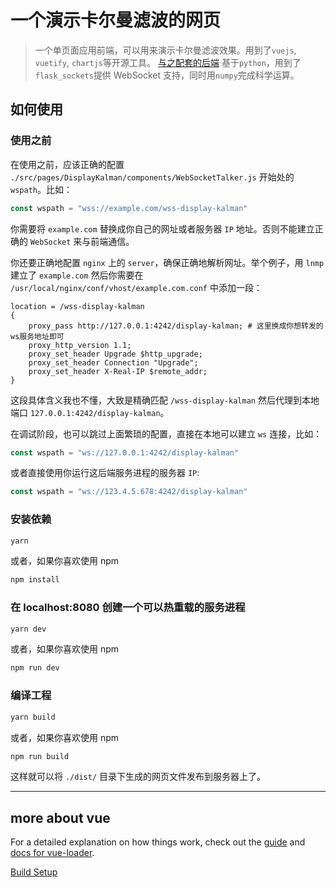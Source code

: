 # 一个演示卡尔曼滤波的网页

> 一个单页面应用前端，可以用来演示卡尔曼滤波效果。用到了`vuejs`, `vuetify`, `chartjs`等开源工具。
[与之配套的后端](https://github.com/WangTiantian139/A-backend-to-display-kalman-filter)
基于`python`，用到了`flask_sockets`提供 WebSocket 支持，同时用`numpy`完成科学运算。

## 如何使用

### 使用之前

在使用之前，应该正确的配置 `./src/pages/DisplayKalman/components/WebSocketTalker.js` 开始处的 `wspath`。比如：

```JavaScript
const wspath = "wss://example.com/wss-display-kalman"
```

你需要将 `example.com` 替换成你自己的网址或者服务器 `IP` 地址。否则不能建立正确的 `WebSocket` 来与前端通信。

你还要正确地配置 `nginx` 上的 `server`，确保正确地解析网址。举个例子，用 `lnmp` 建立了 `example.com` 然后你需要在 `/usr/local/nginx/conf/vhost/example.com.conf` 中添加一段：

```nginx
location = /wss-display-kalman
{
    proxy_pass http://127.0.0.1:4242/display-kalman; # 这里换成你想转发的ws服务地址即可
    proxy_http_version 1.1;
    proxy_set_header Upgrade $http_upgrade;
    proxy_set_header Connection "Upgrade";
    proxy_set_header X-Real-IP $remote_addr;
}
```

这段具体含义我也不懂，大致是精确匹配 `/wss-display-kalman` 然后代理到本地端口 `127.0.0.1:4242/display-kalman`。

在调试阶段，也可以跳过上面繁琐的配置，直接在本地可以建立 `ws` 连接，比如：

```JavaScript
const wspath = "ws://127.0.0.1:4242/display-kalman"
```

或者直接使用你运行这后端服务进程的服务器 `IP`:

```JavaScript
const wspath = "ws://123.4.5.678:4242/display-kalman"
```

### 安装依赖

```bash
yarn
```

或者，如果你喜欢使用 npm

```bash
npm install
```

### 在 localhost:8080 创建一个可以热重载的服务进程

```bash
yarn dev
```

或者，如果你喜欢使用 npm

```bash
npm run dev
```

### 编译工程

```bash
yarn build
```

或者，如果你喜欢使用 npm

```bash
npm run build
```

这样就可以将 `./dist/` 目录下生成的网页文件发布到服务器上了。

---

## more about vue

For a detailed explanation on how things work, check out the [guide](http://vuejs-templates.github.io/webpack/) and [docs for vue-loader](http://vuejs.github.io/vue-loader).

[Build Setup](#build-setup)
